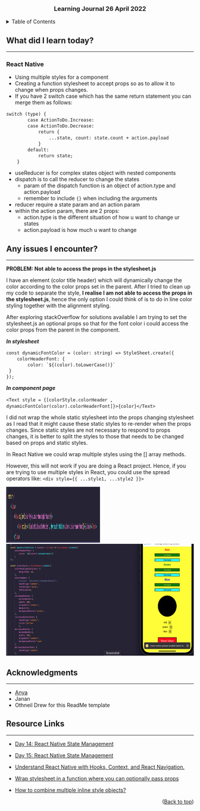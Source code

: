 <div id="top"></div>

<br />

<h3 align="center">Learning Journal 26 April 2022</h3>

<!-- TABLE OF CONTENTS -->
<details>
  <summary>Table of Contents</summary>
  <ul>
    <li><a href="#what-did-i-learn-today">What did I learn today?</a></li>
    <li><a href="#any-issues-i-encounter">Any issues I encounter?</a></li>
    <li><a href="#acknowledgments">Acknowledgments</a></li>
    <li><a href="#resource-links">Resource Links</a></li>
  </ul>
     
</details>

<!-- ABOUT THE PROJECT -->
## What did I learn today? ##
----
<!-- Type what you learnt here -->
### React Native ###
- Using multiple styles for a component
- Creating a function stylesheet to accept props so as to allow it to change when props changes.
- If you have 2 switch case which has the same return statement you can merge them as follows:

```
switch (type) {
        case ActionToDo.Increase: 
        case ActionToDo.Decrease:
            return {
                ...state, count: state.count + action.payload
            }
        default:
            return state;
    }
```

- useReducer is for complex states object with nested components
- dispatch is to call the reducer to change the states
  - param of the dispatch function is an object of action.type and action.payload
  - remember to include `{}` when including the arguments
- reducer require a state param and an action param
- within the action param, there are 2 props:
  - action.type is the different situation of how u want to change ur states
  - action.payload is how much u want to change

## Any issues I encounter? ##
----
<!-- Type Your Issues Faced today Here -->
**PROBLEM: Not able to access the props in the stylesheet.js**

I have an element (color title header) which will dynamically change the color according to the color props set in the parent. After I tried to clean up my code to separate the style, **I realise I am not able to access the props in the stylesheet.js**, hence the only option I could think of is to do in line color styling together with the alignment styling.

After exploring stackOverflow for solutions available I am trying to set the stylesheet.js an optional props so that for the font color i could access the color props from the parent in the component.

***In stylesheet***
```
const dynamicFontColor = (color: string) => StyleSheet.create({
    colorHeaderFont: {
        color: `${(color).toLowerCase()}`
 }
});
```
***In component page***

`<Text style = {[colorStyle.colorHeader , dynamicFontColor(color).colorHeaderFont]}>{color}</Text>`

I did not wrap the whole static stylesheet into the props changing stylesheet as I read that it might cause these static styles to re-render when the props changes. Since static styles are not necessary to respond to props changes, it is better to split the styles to those that needs to be changed based on props and static styles.

In React Native we could wrap multiple styles using the [] array methods.

However, this will not work if you are doing a React project. Hence, if you are trying to use multiple styles in React, you could use the spread operators like:
`<div style={{ ...style1, ...style2 }}>`

<img src = './img/styleTrying1.png' height = '150' width = '50%' />
<img src = './img/styleTrying2.png' height = '300'/>

<!-- ACKNOWLEDGMENTS -->
## Acknowledgments ##
----
* [Anya](https://github.com/huanganya/react-native-starter)
* Janan
* Othneil Drew for this ReadMe template

<!-- Resource Links -->
## Resource Links ##
----
* [Day 14: React Native State Management](https://docs.google.com/document/d/1u2p6RYAXM0bIEpcq3QLcvNYzZqDFWO_BHsbyUvRAuXM/edit#heading=h.s6fqwt13dqgl)

* [Day 15: React Native State Management](https://docs.google.com/document/d/1oZ-Y1BUfvoJBbGLuQL6tRokAkdU84RGOYHG8hrvq1_M/edit)

* [Understand React Native with Hooks, Context, and React Navigation.](https://nlbsg.udemy.com/course/the-complete-react-native-and-redux-course/learn/lecture/15706480#overview)

* [Wrap stylesheet in a function where you can optionally pass props](https://stackoverflow.com/a/65169306)

* [How to combine multiple inline style objects?](https://stackoverflow.com/questions/29979324/how-to-combine-multiple-inline-style-objects)

<p align="right">(<a href="#top">Back to top</a>)</p>


